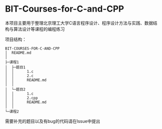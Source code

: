 # BIT-Courses-for-C-and-CPP

本项目主要用于整理北京理工大学C语言程序设计、程序设计方法与实践、数据结构与算法设计等课程的编程练习

项目结构：

```
BIT-COURSES-FOR-C-AND-CPP
│  README.md
│
├─课程1
│  ├─题目1
│  │      1.c
│  │      2.c
│  │      README.md
│  │
│  └─题目2
│  │      1.c
│  │      2.cpp
│  │      README.md
│  │
└─课程2
```

需要补充的题目以及有bug的代码请在Issue中提出
